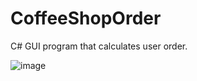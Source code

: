 # CoffeeShopOrder
C# GUI program that calculates user order.

![image](https://user-images.githubusercontent.com/55933220/147454339-e1b60596-dc93-41e7-b894-402a9a6b0bf3.png)
